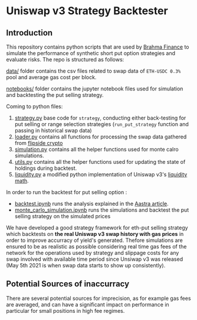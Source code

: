 # Uniswap v3 Strategy Backtester


## Introduction

This repository contains python scripts that are used by [Brahma Finance](https://brahma.fi/) to simulate the performance of synthetic short put option strategies and evaluate risks. The repo is structured as follows:

[data/](https://github.com/Brahma-fi/uniswap_backtester/blob/master/data/) folder contains the csv files related to swap data of `ETH-USDC 0.3%` pool and average gas cost per block.

[notebooks/](https://github.com/Brahma-fi/uniswap_backtester/blob/master/notebooks/) folder contains the jupyter notebook files used for simulation and backtesting the put selling strategy.

Coming to python files:

1. [strategy.py](https://github.com/Brahma-fi/uniswap_backtester/blob/master/strategy.py) base code for ```strategy```, conducting either back-testing for put selling or range selection strategies (```run_put_strategy``` function and passing in historical swap data)
2. [loader.py](https://github.com/Brahma-fi/uniswap_backtester/blob/master/loader.py) contains all functions for processing the swap data gathered from [flipside crypto](https://www.flipsidecrypto.com/)  
2. [simulation.py](https://github.com/Brahma-fi/uniswap_backtester/blob/master/simulation.py) contains all the helper functions used for monte calro simulations.
3. [utils.py](https://github.com/Brahma-fi/uniswap_backtester/blob/master/utils.py) contains all the helper functions used for updating the state of holdings during backtest.
4. [liquidity.py](https://github.com/Brahma-fi/uniswap_backtester/blob/master/liquidity.py) a modified python implementation of Uniswap v3's [liquidity math](https://github.com/Uniswap/uniswap-v3-periphery/blob/main/contracts/libraries/LiquidityAmounts.sol). 

In order to run the backtest for put selling option :
- [backtest.ipynb](https://github.com/Brahma-fi/uniswap_backtester/blob/master/backtest.ipynb) runs the analysis explained in the [Aastra  article](). 
- [monte_carlo_simulation.ipynb](https://github.com/Brahma-fi/uniswap_backtester/blob/master/monte_carlo_simulation.ipynb) runs the simulations and backtest the put selling strategy on the simulated prices

We have developed a good strategy framework for eth-put selling strategy which backtests on **the real Uniswap v3 swap history with gas prices** in order to improve accurracy of yield's generated. Thefore simulations are ensured to be as realistic as possible considering real time gas fees of the network for the operations used by strategy and slippage costs for any swap involved with available time period since Unsiwap v3 was released (May 5th 2021 is when swap data starts to show up consistently). 


## Potential Sources of inaccurracy

There are several potential sources for imprecision, as for example gas fees are averaged, and can have a significant impact on performance in particular for small positions in high fee regimes.
